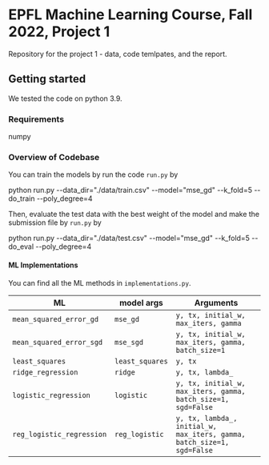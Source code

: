 # EPFL Machine Learning Course, Fall 2022, Project 1

Repository for the project 1 - data, code temlpates, and the report.

## Getting started 

We tested the code on python 3.9. 

### Requirements

  numpy

### Overview of Codebase

You can train the models by run the code `run.py` by 

  python run.py --data_dir="./data/train.csv" --model="mse_gd" --k_fold=5 --do_train --poly_degree=4
  
Then, evaluate the test data with the best weight of the model and make the submission file by `run.py` by
  
   python run.py --data_dir="./data/test.csv" --model="mse_gd" --k_fold=5 --do_eval --poly_degree=4

#### ML Implementations

You can find all the ML methods in `implementations.py`.
 
| ML | model args          | Arguments |
|-----------|--------------------|-----------|
|`mean_squared_error_gd`| `mse_gd`  | `y, tx, initial_w, max_iters, gamma`  | 
|`mean_squared_error_sgd`| `mse_sgd` | `y, tx, initial_w, max_iters, gamma, batch_size=1`  |
|`least_squares`| `least_squares`     | `y, tx` |
|`ridge_regression`| `ridge`  | `y, tx, lambda_` |
|`logistic_regression`| `logistic`| `y, tx, initial_w, max_iters, gamma, batch_size=1, sgd=False` |
|`reg_logistic_regression`| `reg_logistic` | `y, tx, lambda_, initial_w, max_iters, gamma, batch_size=1, sgd=False` |



